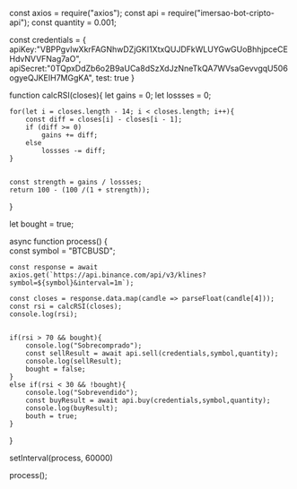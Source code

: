 const axios = require("axios");
const api = require("imersao-bot-cripto-api");
const quantity = 0.001;

const credentials = {
    apiKey:"VBPPgvIwXkrFAGNhwDZjGKI1XtxQUJDFkWLUYGwGUoBhhjpceCEHdvNVVFNag7aO",
    apiSecret:"0TQpxDdZb6o2B9aUCa8dSzXdJzNneTkQA7WVsaGevvgqU506ogyeQJKEIH7MGgKA",
    test: true
}

function calcRSI(closes){
    let gains = 0;
    let lossses = 0;

    for(let i = closes.length - 14; i < closes.length; i++){
        const diff = closes[i] - closes[i - 1];
        if (diff >= 0)
            gains += diff;
        else
            lossses -= diff;    
    }


    const strength = gains / lossses;
    return 100 - (100 /(1 + strength));
}

let bought = true;

async function process() {  
    const symbol = "BTCBUSD";
    
    const response = await axios.get(`https://api.binance.com/api/v3/klines?symbol=${symbol}&interval=1m`);

    const closes = response.data.map(candle => parseFloat(candle[4]));
    const rsi = calcRSI(closes);
    console.log(rsi);


    if(rsi > 70 && bought){
        console.log("Sobrecomprado");
        const sellResult = await api.sell(credentials,symbol,quantity);
        console.log(sellResult);
        bought = false;
    }    
    else if(rsi < 30 && !bought){
        console.log("Sobrevendido");
        const buyResult = await api.buy(credentials,symbol,quantity);
        console.log(buyResult);
        bouth = true;
    }    
     
}

setInterval(process, 60000)

process();




